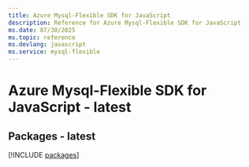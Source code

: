 ```yaml
---
title: Azure Mysql-Flexible SDK for JavaScript
description: Reference for Azure Mysql-Flexible SDK for JavaScript
ms.date: 07/30/2025
ms.topic: reference
ms.devlang: javascript
ms.service: mysql-flexible
---
```

# Azure Mysql-Flexible SDK for JavaScript - latest
## Packages - latest
[!INCLUDE [packages](mysql-flexible-index.md)]